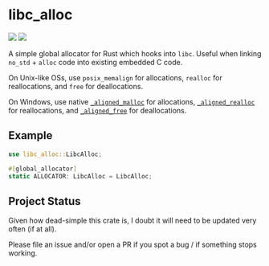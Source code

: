# libc_alloc

[![](http://meritbadge.herokuapp.com/libc_alloc)](https://crates.io/crates/libc_alloc)
[![](https://docs.rs/libc_alloc/badge.svg)](https://docs.rs/libc_alloc)

A simple global allocator for Rust which hooks into `libc`.
Useful when linking `no_std` + `alloc` code into existing embedded C code.

On Unix-like OSs, use `posix_memalign` for allocations, `realloc` for reallocations, and `free` for deallocations.

On Windows, use native [`_aligned_malloc`](https://docs.microsoft.com/en-us/cpp/c-runtime-library/reference/aligned-malloc) for allocations, [`_aligned_realloc`](https://docs.microsoft.com/en-us/cpp/c-runtime-library/reference/aligned-realloc) for reallocations, and [`_aligned_free`](https://docs.microsoft.com/en-us/cpp/c-runtime-library/reference/aligned-free) for deallocations.

## Example

```rust
use libc_alloc::LibcAlloc;

#[global_allocator]
static ALLOCATOR: LibcAlloc = LibcAlloc;
```

## Project Status

Given how dead-simple this crate is, I doubt it will need to be updated very often (if at all).

Please file an issue and/or open a PR if you spot a bug / if something stops working.
